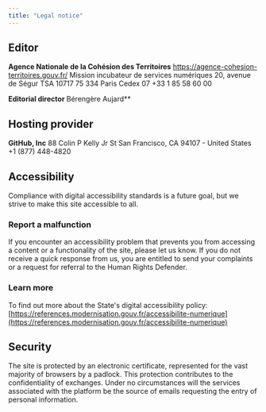 ```yaml
---
title: "Legal notice"
---
```


## Editor

**Agence Nationale de la Cohésion des Territoires**
https://agence-cohesion-territoires.gouv.fr/
Mission incubateur de services numériques
20, avenue de Ségur
TSA 10717
75 334 Paris Cedex 07
+33 1 85 58 60 00

**Editorial director**
Bérengère Aujard**

## Hosting provider

**GitHub, Inc**
88 Colin P Kelly Jr St
San Francisco, CA 94107 - United States
+1 (877) 448-4820

## Accessibility

Compliance with digital accessibility standards is a future goal, but we strive to make this site accessible to all.

### Report a malfunction

If you encounter an accessibility problem that prevents you from accessing a content or a functionality of the site, please let us know. If you do not receive a quick response from us, you are entitled to send your complaints or a request for referral to the Human Rights Defender.

### Learn more

To find out more about the State's digital accessibility policy: [https://references.modernisation.gouv.fr/accessibilite-numerique](https://references.modernisation.gouv.fr/accessibilite-numerique)

## Security

The site is protected by an electronic certificate, represented for the vast majority of browsers by a padlock. This protection contributes to the confidentiality of exchanges. Under no circumstances will the services associated with the platform be the source of emails requesting the entry of personal information.
